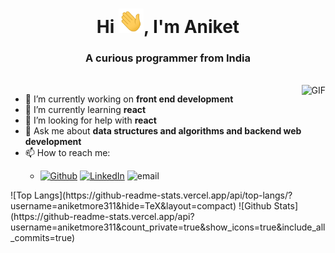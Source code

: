 <h1 align="center">Hi <img src="https://raw.githubusercontent.com/ABSphreak/ABSphreak/master/gifs/Hi.gif" width="40px" />, I'm Aniket</h1>
<h3 align="center">A curious programmer from India</h3>
<br>
<img align="right" alt="GIF" src="https://media.giphy.com/media/836HiJc7pgzy8iNXCn/giphy.gif" />

- 🔭 I’m currently working on **front end development**
- 🌱 I’m currently learning **react**
- 🤔 I’m looking for help with **react**
- 💬 Ask me about **data structures and algorithms and backend web development**
- 📫 How to reach me:
  - <p> <a href="https://github.com/aniketmore311" target="_blank"><img alt="Github" src="https://img.shields.io/badge/GitHub-%2312100E.svg?&style=for-the-badge&logo=Github&logoColor=white" /></a> <a href="https://www.linkedin.com/in/aniket-more-2b97571b1/" target="_blank"><img alt="LinkedIn" src="https://img.shields.io/badge/linkedin-%230077B5.svg?&style=for-the-badge&logo=linkedin&logoColor=white" /></a> <img alt="email" src="https://img.shields.io/badge/-kanna6501@gmail.com-c14438?style=for-the-badge&logo=Gmail&logoColor=white&link=mailto:aniketavinashmore343@gmail.com" /></a></p>

<p>
![Top Langs](https://github-readme-stats.vercel.app/api/top-langs/?username=aniketmore311&hide=TeX&layout=compact)
![Github Stats](https://github-readme-stats.vercel.app/api?username=aniketmore311&count_private=true&show_icons=true&include_all_commits=true)
</p>






